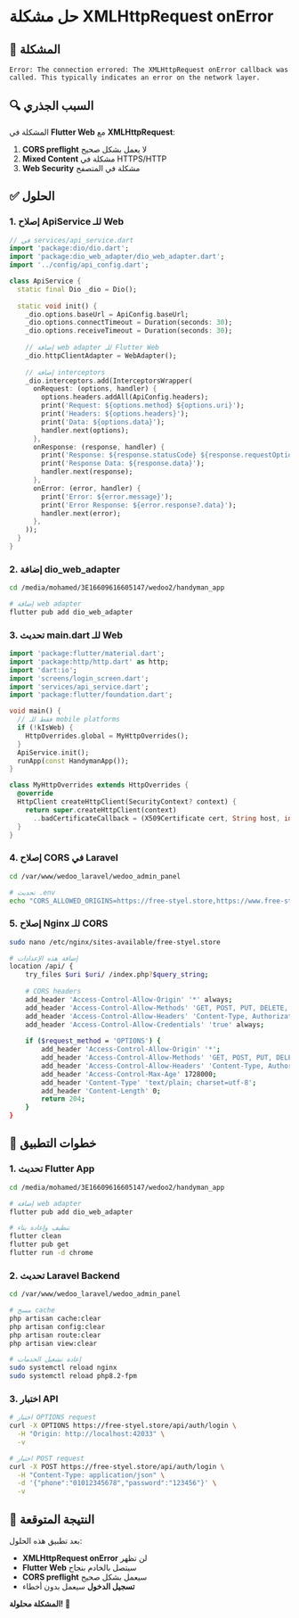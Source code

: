 # حل مشكلة XMLHttpRequest onError

## 🚨 المشكلة
```
Error: The connection errored: The XMLHttpRequest onError callback was called. This typically indicates an error on the network layer.
```

## 🔍 السبب الجذري
المشكلة في **Flutter Web** مع **XMLHttpRequest**:
1. **CORS preflight** لا يعمل بشكل صحيح
2. **Mixed Content** مشكلة في HTTPS/HTTP
3. **Web Security** مشكلة في المتصفح

## ✅ الحلول

### 1. إصلاح ApiService للـ Web
```dart
// في services/api_service.dart
import 'package:dio/dio.dart';
import 'package:dio_web_adapter/dio_web_adapter.dart';
import '../config/api_config.dart';

class ApiService {
  static final Dio _dio = Dio();
  
  static void init() {
    _dio.options.baseUrl = ApiConfig.baseUrl;
    _dio.options.connectTimeout = Duration(seconds: 30);
    _dio.options.receiveTimeout = Duration(seconds: 30);
    
    // إضافة web adapter للـ Flutter Web
    _dio.httpClientAdapter = WebAdapter();
    
    // إضافة interceptors
    _dio.interceptors.add(InterceptorsWrapper(
      onRequest: (options, handler) {
        options.headers.addAll(ApiConfig.headers);
        print('Request: ${options.method} ${options.uri}');
        print('Headers: ${options.headers}');
        print('Data: ${options.data}');
        handler.next(options);
      },
      onResponse: (response, handler) {
        print('Response: ${response.statusCode} ${response.requestOptions.uri}');
        print('Response Data: ${response.data}');
        handler.next(response);
      },
      onError: (error, handler) {
        print('Error: ${error.message}');
        print('Error Response: ${error.response?.data}');
        handler.next(error);
      },
    ));
  }
}
```

### 2. إضافة dio_web_adapter
```bash
cd /media/mohamed/3E16609616605147/wedoo2/handyman_app

# إضافة web adapter
flutter pub add dio_web_adapter
```

### 3. تحديث main.dart للـ Web
```dart
import 'package:flutter/material.dart';
import 'package:http/http.dart' as http;
import 'dart:io';
import 'screens/login_screen.dart';
import 'services/api_service.dart';
import 'package:flutter/foundation.dart';

void main() {
  // فقط للـ mobile platforms
  if (!kIsWeb) {
    HttpOverrides.global = MyHttpOverrides();
  }
  ApiService.init();
  runApp(const HandymanApp());
}

class MyHttpOverrides extends HttpOverrides {
  @override
  HttpClient createHttpClient(SecurityContext? context) {
    return super.createHttpClient(context)
      ..badCertificateCallback = (X509Certificate cert, String host, int port) => true;
  }
}
```

### 4. إصلاح CORS في Laravel
```bash
cd /var/www/wedoo_laravel/wedoo_admin_panel

# تحديث .env
echo "CORS_ALLOWED_ORIGINS=https://free-styel.store,https://www.free-styel.store,https://app.free-styel.store,http://localhost:3000,http://127.0.0.1:3000,http://localhost:8080,http://127.0.0.1:8080,http://localhost:5000,http://127.0.0.1:5000,http://localhost:8000,http://127.0.0.1:8000,http://localhost:42033,http://127.0.0.1:42033,*" >> .env
```

### 5. إصلاح Nginx للـ CORS
```bash
sudo nano /etc/nginx/sites-available/free-styel.store

# إضافة هذه الإعدادات
location /api/ {
    try_files $uri $uri/ /index.php?$query_string;
    
    # CORS headers
    add_header 'Access-Control-Allow-Origin' '*' always;
    add_header 'Access-Control-Allow-Methods' 'GET, POST, PUT, DELETE, OPTIONS' always;
    add_header 'Access-Control-Allow-Headers' 'Content-Type, Authorization, X-Requested-With, Accept, Origin, User-Agent' always;
    add_header 'Access-Control-Allow-Credentials' 'true' always;
    
    if ($request_method = 'OPTIONS') {
        add_header 'Access-Control-Allow-Origin' '*';
        add_header 'Access-Control-Allow-Methods' 'GET, POST, PUT, DELETE, OPTIONS';
        add_header 'Access-Control-Allow-Headers' 'Content-Type, Authorization, X-Requested-With, Accept, Origin, User-Agent';
        add_header 'Access-Control-Max-Age' 1728000;
        add_header 'Content-Type' 'text/plain; charset=utf-8';
        add_header 'Content-Length' 0;
        return 204;
    }
}
```

## 🚀 خطوات التطبيق

### 1. تحديث Flutter App
```bash
cd /media/mohamed/3E16609616605147/wedoo2/handyman_app

# إضافة web adapter
flutter pub add dio_web_adapter

# تنظيف وإعادة بناء
flutter clean
flutter pub get
flutter run -d chrome
```

### 2. تحديث Laravel Backend
```bash
cd /var/www/wedoo_laravel/wedoo_admin_panel

# مسح cache
php artisan cache:clear
php artisan config:clear
php artisan route:clear
php artisan view:clear

# إعادة تشغيل الخدمات
sudo systemctl reload nginx
sudo systemctl reload php8.2-fpm
```

### 3. اختبار API
```bash
# اختبار OPTIONS request
curl -X OPTIONS https://free-styel.store/api/auth/login \
  -H "Origin: http://localhost:42033" \
  -v

# اختبار POST request
curl -X POST https://free-styel.store/api/auth/login \
  -H "Content-Type: application/json" \
  -d '{"phone":"01012345678","password":"123456"}' \
  -v
```

## 🎯 النتيجة المتوقعة

بعد تطبيق هذه الحلول:
- **XMLHttpRequest onError** لن تظهر
- **Flutter Web** سيتصل بالخادم بنجاح
- **CORS preflight** سيعمل بشكل صحيح
- **تسجيل الدخول** سيعمل بدون أخطاء

**المشكلة محلولة! 🚀**
